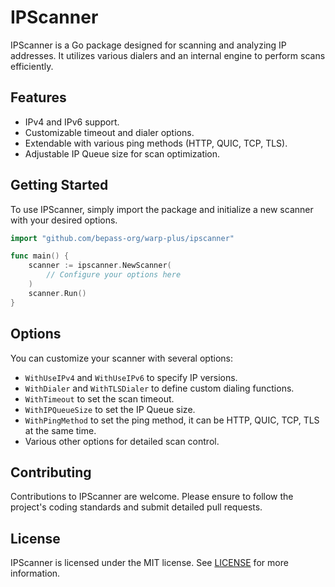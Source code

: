 # IPScanner

IPScanner is a Go package designed for scanning and analyzing IP addresses. It utilizes various dialers and an internal engine to perform scans efficiently.

## Features
- IPv4 and IPv6 support.
- Customizable timeout and dialer options.
- Extendable with various ping methods (HTTP, QUIC, TCP, TLS).
- Adjustable IP Queue size for scan optimization.

## Getting Started
To use IPScanner, simply import the package and initialize a new scanner with your desired options.

```go
import "github.com/bepass-org/warp-plus/ipscanner"

func main() {
    scanner := ipscanner.NewScanner(
        // Configure your options here
    )
    scanner.Run()
}
```

## Options
You can customize your scanner with several options:
- `WithUseIPv4` and `WithUseIPv6` to specify IP versions.
- `WithDialer` and `WithTLSDialer` to define custom dialing functions.
- `WithTimeout` to set the scan timeout.
- `WithIPQueueSize` to set the IP Queue size.
- `WithPingMethod` to set the ping method, it can be HTTP, QUIC, TCP, TLS at the same time.
- Various other options for detailed scan control.

## Contributing
Contributions to IPScanner are welcome. Please ensure to follow the project's coding standards and submit detailed pull requests.

## License
IPScanner is licensed under the MIT license. See [LICENSE](LICENSE) for more information.
